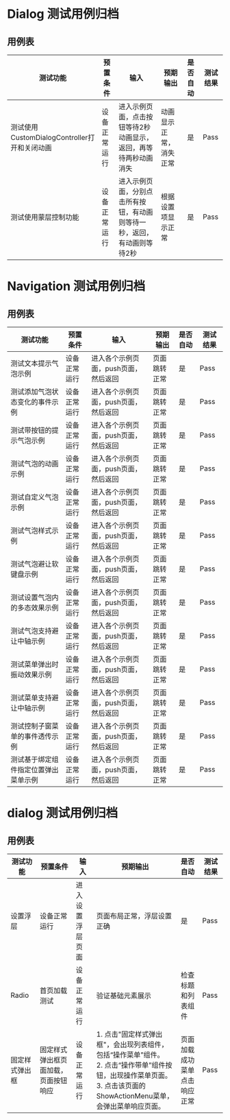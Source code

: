 # Dialog 测试用例归档

## 用例表

| 测试功能                              | 预置条件       | 输入                                   | 预期输出        | 是否自动 | 测试结果 |
|-----------------------------------| -------------- |--------------------------------------|-------------| :------- | -------- |
| 测试使用CustomDialogController打开和关闭动画 | 设备正常运行   | 进入示例页面，点击按钮等待2秒动画显示，返回，再等待两秒动画消失     | 动画显示正常，消失正常 | 是       | Pass     |
| 测试使用蒙层控制功能                        | 设备正常运行   | 进入示例页面，分别点击所有按钮，有动画则等待一秒，返回，有动画则等待2秒 | 根据设置项显示正常   | 是       | Pass     |

# Navigation 测试用例归档

## 用例表

| 测试功能            | 预置条件       | 输入            | 预期输出   | 是否自动 | 测试结果 |
| ------------------- | -------------- |---------------|--------| :------- | -------- |
| 测试文本提示气泡示例    | 设备正常运行   | 进入各个示例页面，push页面，然后返回 | 页面跳转正常 | 是       | Pass     |
| 测试添加气泡状态变化的事件示例    | 设备正常运行 | 进入各个示例页面，push页面，然后返回 | 页面跳转正常 | 是       | Pass     |
| 测试带按钮的提示气泡示例    | 设备正常运行 | 进入各个示例页面，push页面，然后返回 | 页面跳转正常 | 是       | Pass     |
| 测试气泡的动画示例    | 设备正常运行   | 进入各个示例页面，push页面，然后返回 | 页面跳转正常 | 是       | Pass     |
| 测试自定义气泡示例    | 设备正常运行 | 进入各个示例页面，push页面，然后返回 | 页面跳转正常 | 是       | Pass     |
| 测试气泡样式示例    | 设备正常运行 | 进入各个示例页面，push页面，然后返回 | 页面跳转正常 | 是       | Pass     |
| 测试气泡避让软键盘示例   | 设备正常运行 | 进入各个示例页面，push页面，然后返回 | 页面跳转正常 | 是       | Pass     |
| 测试设置气泡内的多态效果示例    | 设备正常运行 | 进入各个示例页面，push页面，然后返回 | 页面跳转正常 | 是       | Pass     |
| 测试气泡支持避让中轴示例    | 设备正常运行 | 进入各个示例页面，push页面，然后返回 | 页面跳转正常 | 是       | Pass     |
| 测试菜单弹出时振动效果示例    | 设备正常运行 | 进入各个示例页面，push页面，然后返回 | 页面跳转正常 | 是       | Pass     |
| 测试菜单支持避让中轴示例    | 设备正常运行 | 进入各个示例页面，push页面，然后返回 | 页面跳转正常 | 是       | Pass     |
| 测试控制子窗菜单的事件透传示例    | 设备正常运行 | 进入各个示例页面，push页面，然后返回 | 页面跳转正常 | 是       | Pass     |
| 测试基于绑定组件指定位置弹出菜单示例    | 设备正常运行 | 进入各个示例页面，push页面，然后返回 | 页面跳转正常 | 是       | Pass     |

# dialog 测试用例归档

## 用例表

| 测试功能 | 预置条件       | 输入             | 预期输出          | 是否自动 | 测试结果 |
|------| -------------- |----------------|---------------| :------- | -------- |
| 设置浮层 | 设备正常运行   | 进入设置浮层页面 | 页面布局正常，浮层设置正确 | 是       | Pass     |
| Radio                      | 首页加载测试                            | 设备正常运行 | 验证基础元素展示 | 检查标题和列表组件 | Pass     |
| 固定样式弹出框 | 固定样式弹出框页面加载，页面按钮响应 | 设备正常运行 | 1. 点击"固定样式弹出框"，会出现列表组件，包括“操作菜单”组件。<br>2. 点击“操作带单”组件按钮，出现操作菜单页面。<br>3. 点击该页面的ShowActionMenu菜单，会弹出菜单响应页面。 | 页面加载成功<br>菜单点击响应正常 | Pass     |
